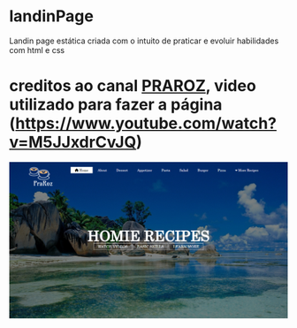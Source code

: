 # landinPage
Landin page estática criada com o intuito de praticar e evoluir habilidades com html e css

# creditos ao canal [PRAROZ](https://www.youtube.com/@PraRoz), video utilizado para fazer a página (https://www.youtube.com/watch?v=M5JJxdrCvJQ)

![preview img](/preview.png)

